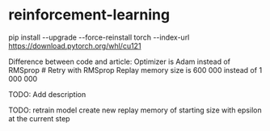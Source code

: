 # reinforcement-learning

pip install --upgrade --force-reinstall torch --index-url https://download.pytorch.org/whl/cu121

Difference between code and article:
Optimizer is Adam instead of RMSprop # Retry with RMSprop
Replay memory size is 600 000 instead of 1 000 000


TODO: Add description

TODO: retrain model
create new replay memory of starting size with epsilon at the current step
